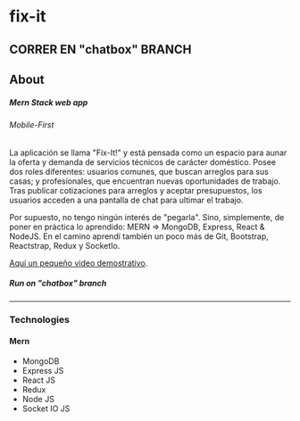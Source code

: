 # fix-it
## CORRER EN "chatbox" BRANCH
<h2>About</h2>
<h5>Mern Stack web app</h5>
<h6>Mobile-First</h6>
<p>La aplicación se llama "Fix-It!" y está pensada como un espacio para aunar la oferta y demanda de servicios técnicos de carácter doméstico. Posee dos roles diferentes: usuarios comunes, que buscan arreglos para sus casas; y profesionales, que encuentran nuevas oportunidades de trabajo. Tras publicar cotizaciones para arreglos y aceptar presupuestos, los usuarios acceden a una pantalla de chat para ultimar el trabajo.

Por supuesto, no tengo ningún interés de "pegarla". Sino, simplemente, de poner en práctica lo aprendido: MERN => MongoDB, Express, React & NodeJS. En el camino aprendí también un poco más de Git, Bootstrap, Reactstrap, Redux y SocketIo.

<a href="https://drive.google.com/file/d/1HUSpii0TbeSurPL9XFryMZR80vhu9Fa9/view?usp=drivesdk">Aquí un pequeño video demostrativo</a>.</p>
<h5>Run on "chatbox" branch</h5>
<hr></hr>
<h3>Technologies</h3>
<h4>Mern</h4>
<ul>
<li>MongoDB</li>
<li>Express JS</li>
<li>React JS</li>
<li>Redux</li>
<li>Node JS</li>
<li>Socket IO JS</li>
</ul>
